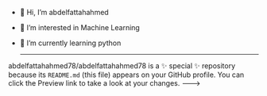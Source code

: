 - 👋 Hi, I’m abdelfattahahmed
- 👀 I’m interested in Machine Learning
- 🌱 I’m currently learning python

  ----------------------------------------------
abdelfattahahmed78/abdelfattahahmed78 is a ✨ special ✨ repository because its `README.md` (this file) appears on your GitHub profile.
You can click the Preview link to take a look at your changes.
--->
